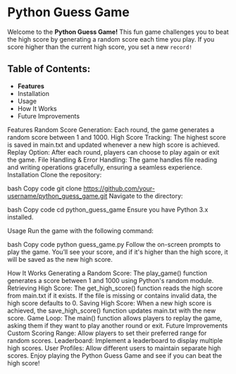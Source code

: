 # Python Guess Game

Welcome to the **Python Guess Game!** This fun game challenges you to beat the high score by generating a random score each time you play. If you score higher than the current high score, you set a new `record!`

## Table of Contents:

- **Features**
- Installation
- Usage
- How It Works
- Future Improvements

Features
Random Score Generation: Each round, the game generates a random score between 1 and 1000.
High Score Tracking: The highest score is saved in main.txt and updated whenever a new high score is achieved.
Replay Option: After each round, players can choose to play again or exit the game.
File Handling & Error Handling: The game handles file reading and writing operations gracefully, ensuring a seamless experience.
Installation
Clone the repository:

bash
Copy code
git clone https://github.com/your-username/python_guess_game.git
Navigate to the directory:

bash
Copy code
cd python_guess_game
Ensure you have Python 3.x installed.

Usage
Run the game with the following command:

bash
Copy code
python guess_game.py
Follow the on-screen prompts to play the game. You’ll see your score, and if it's higher than the high score, it will be saved as the new high score.

How It Works
Generating a Random Score: The play_game() function generates a score between 1 and 1000 using Python's random module.
Retrieving High Score: The get_high_score() function reads the high score from main.txt if it exists. If the file is missing or contains invalid data, the high score defaults to 0.
Saving High Score: When a new high score is achieved, the save_high_score() function updates main.txt with the new score.
Game Loop: The main() function allows players to replay the game, asking them if they want to play another round or exit.
Future Improvements
Custom Scoring Range: Allow players to set their preferred range for random scores.
Leaderboard: Implement a leaderboard to display multiple high scores.
User Profiles: Allow different users to maintain separate high scores.
Enjoy playing the Python Guess Game and see if you can beat the high score!
